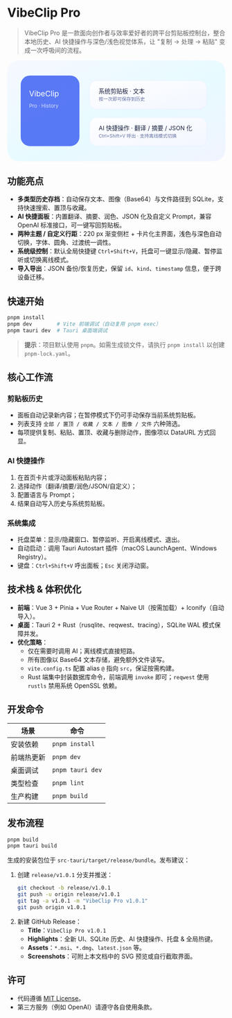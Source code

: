 # VibeClip Pro

> VibeClip Pro 是一款面向创作者与效率爱好者的跨平台剪贴板控制台，整合本地历史、AI 快捷操作与深色/浅色视觉体系，让 "复制 → 处理 → 粘贴" 变成一次呼吸间的流程。

<div align="center">
<svg width="520" height="240" viewBox="0 0 520 240" xmlns="http://www.w3.org/2000/svg" aria-hidden="true">
  <defs>
    <linearGradient id="bg" x1="0%" x2="100%" y1="0%" y2="100%">
      <stop stop-color="#f6f8ff" offset="0%"/>
      <stop stop-color="#e7fbff" offset="55%"/>
      <stop stop-color="#f1f4ff" offset="100%"/>
    </linearGradient>
    <linearGradient id="card" x1="0%" x2="100%" y1="0%" y2="100%">
      <stop stop-color="#ffffff" stop-opacity="0.92" offset="0%"/>
      <stop stop-color="#f3f6ff" stop-opacity="0.95" offset="100%"/>
    </linearGradient>
  </defs>
  <rect width="520" height="240" rx="28" fill="url(#bg)"/>
  <rect x="32" y="36" width="140" height="168" rx="22" fill="#4c6ef5" fill-opacity="0.92"/>
  <text x="52" y="86" font-family="Inter, sans-serif" font-size="18" fill="#ffffff">VibeClip</text>
  <text x="52" y="112" font-family="Inter, sans-serif" font-size="12" fill="#d7e0ff">Pro · History</text>
  <rect x="196" y="48" width="280" height="68" rx="18" fill="url(#card)" stroke="#dfe3ff" stroke-opacity="0.5"/>
  <text x="218" y="78" font-family="Inter, sans-serif" font-size="14" fill="#1c2340">系统剪贴板 · 文本</text>
  <text x="218" y="96" font-family="Inter, sans-serif" font-size="11" fill="#6470a3">按一次即可保存到历史</text>
  <rect x="196" y="136" width="280" height="68" rx="18" fill="url(#card)" stroke="#dfe3ff" stroke-opacity="0.5"/>
  <text x="218" y="166" font-family="Inter, sans-serif" font-size="14" fill="#1c2340">AI 快捷操作 · 翻译 / 摘要 / JSON 化</text>
  <text x="218" y="184" font-family="Inter, sans-serif" font-size="11" fill="#6470a3">Ctrl+Shift+V 呼出 · 支持离线模式切换</text>
</svg>
</div>

## 功能亮点

- **多类型历史存档**：自动保存文本、图像（Base64）与文件路径到 SQLite，支持快速搜索、置顶与收藏。
- **AI 快捷面板**：内置翻译、摘要、润色、JSON 化及自定义 Prompt，兼容 OpenAI 标准接口，可一键写回剪贴板。
- **两种主题 / 自定义行距**：220 px 渐变侧栏 + 卡片化主界面，浅色与深色自动切换，字体、圆角、过渡统一调性。
- **系统级控制**：默认全局快捷键 `Ctrl+Shift+V`，托盘可一键显示/隐藏、暂停监听或切换离线模式。
- **导入导出**：JSON 备份/恢复历史，保留 `id`、`kind`、`timestamp` 信息，便于跨设备迁移。

## 快速开始

```bash
pnpm install
pnpm dev        # Vite 前端调试（自动复用 pnpm exec）
pnpm tauri dev  # Tauri 桌面端调试
```

> **提示**：项目默认使用 `pnpm`。如需生成锁文件，请执行 `pnpm install` 以创建 `pnpm-lock.yaml`。

## 核心工作流

### 剪贴板历史

- 面板自动记录新内容；在暂停模式下仍可手动保存当前系统剪贴板。
- 列表支持 `全部 / 置顶 / 收藏 / 文本 / 图像 / 文件` 六种筛选。
- 每项提供复制、粘贴、置顶、收藏与删除动作，图像项以 DataURL 方式回显。

### AI 快捷操作

1. 在首页卡片或浮动面板粘贴内容；
2. 选择动作（翻译/摘要/润色/JSON/自定义）；
3. 配置语言与 Prompt；
4. 结果自动写入历史与系统剪贴板。

### 系统集成

- 托盘菜单：显示/隐藏窗口、暂停监听、开启离线模式、退出。
- 自动启动：调用 Tauri Autostart 插件（macOS LaunchAgent、Windows Registry）。
- 键盘：`Ctrl+Shift+V` 呼出面板；`Esc` 关闭浮动窗。

## 技术栈 & 体积优化

- **前端**：Vue 3 + Pinia + Vue Router + Naive UI（按需加载）+ Iconify（自动导入）。
- **桌面**：Tauri 2 + Rust（rusqlite、reqwest、tracing），SQLite WAL 模式保障并发。
- **优化策略**：
  - 仅在需要时调用 AI；离线模式直接短路。
  - 所有图像以 Base64 文本存储，避免额外文件读写。
  - `vite.config.ts` 配置 alias `@` 指向 `src`，保证按需构建。
  - Rust 端集中封装数据库命令，前端调用 `invoke` 即可；`reqwest` 使用 `rustls` 禁用系统 OpenSSL 依赖。

## 开发命令

| 场景 | 命令 |
|------|------|
| 安装依赖 | `pnpm install` |
| 前端热更新 | `pnpm dev` |
| 桌面调试 | `pnpm tauri dev` |
| 类型检查 | `pnpm lint` |
| 生产构建 | `pnpm build` |

## 发布流程

```bash
pnpm build
pnpm tauri build
```

生成的安装包位于 `src-tauri/target/release/bundle`。发布建议：

1. 创建 `release/v1.0.1` 分支并推送：
   ```bash
   git checkout -b release/v1.0.1
   git push -u origin release/v1.0.1
   git tag -a v1.0.1 -m "VibeClip Pro v1.0.1"
   git push origin v1.0.1
   ```
2. 新建 GitHub Release：
   - **Title**：`VibeClip Pro v1.0.1`
   - **Highlights**：全新 UI、SQLite 历史、AI 快捷操作、托盘 & 全局热键。
   - **Assets**：`*.msi`、`*.dmg`、`latest.json` 等。
   - **Screenshots**：可附上本文档中的 SVG 预览或自行截取界面。

## 许可

- 代码遵循 [MIT License](LICENSE)。
- 第三方服务（例如 OpenAI）请遵守各自使用条款。
